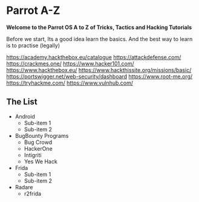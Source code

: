 # Parrot A-Z 

__Welcome to the Parrot OS A to Z of Tricks, Tactics and Hacking Tutorials__

Before we start, Its a good idea learn the basics. And the best way to learn is to practise (legally)

https://academy.hackthebox.eu/catalogue
https://attackdefense.com/
https://crackmes.one/
https://www.hacker101.com/
https://www.hackthebox.eu/
https://www.hackthissite.org/missions/basic/
https://portswigger.net/web-security/dashboard
https://www.root-me.org/
https://tryhackme.com/
https://www.vulnhub.com/

## The List

- Android
  - Sub-item 1
  - Sub-item 2
- BugBounty Programs
  - Bug Crowd
  - HackerOne
  - Intigriti
  - Yes We Hack
- Frida
  - Sub-item 1
  - Sub-item 2
- Radare
  - r2frida
